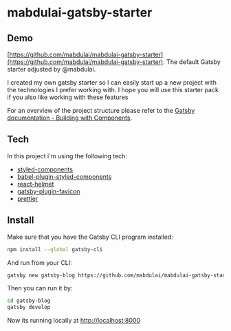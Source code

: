 # mabdulai-gatsby-starter

## Demo

[https://github.com/mabdulai/mabdulai-gatsby-starter](https://github.com/mabdulai/mabdulai-gatsby-starter).
The default Gatsby starter adjusted by @mabdulai.

I created my own gatsby starter so I can easily start up a new project with the technologies I prefer working with.
I hope you will use this starter pack if you also like working with these features

For an overview of the project structure please refer to the [Gatsby documentation - Building with Components](https://www.gatsbyjs.org/docs/building-with-components/).

## Tech

In this project i'm using the following tech:

- [styled-components](https://www.styled-components.com/)
- [babel-plugin-styled-components](https://github.com/styled-components/babel-plugin-styled-components)
- [react-helmet](https://github.com/nfl/react-helmet)
- [gatsby-plugin-favicon](https://github.com/Creatiwity/gatsby-plugin-favicon)
- [prettier](https://github.com/prettier/prettier)

## Install

Make sure that you have the Gatsby CLI program installed:

```sh
npm install --global gatsby-cli
```

And run from your CLI:

```sh
gatsby new gatsby-blog https://github.com/mabdulai/mabdulai-gatsby-starter
```

Then you can run it by:

```sh
cd gatsby-blog
gatsby develop
```

Now its running locally at 
[http://localhost:8000](http://localhost:8000)
